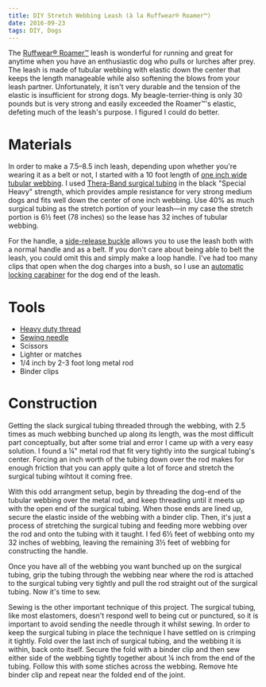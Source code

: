 ```yaml
---
title: DIY Stretch Webbing Leash (à la Ruffwear® Roamer™)
date: 2016-09-23
tags: DIY, Dogs
---
```

The [Ruffwear® Roamer™](https://www.amazon.com/Ruffwear-Roamer-Leash-Large-Obsidian/dp/B00HE4Y4RK/ref=as_li_ss_il?ie=UTF8&qid=1473815307&sr=8-1&keywords=ruffwear+roamer&linkCode=li2&tag=dinomitenet-20&linkId=fc8e0acc8fe28c14d2fcfcbb638bf137) leash is wonderful for running and great for anytime when you have an enthusiastic dog who pulls or lurches after prey.  The leash is made of tubular webbing with elastic down the center that keeps the length manageable while also softening the blows from your leash partner.  Unfortunately, it isn't very durable and the tension of the elastic is insufficient for strong dogs.  My beagle-terrier-thing is only 30 pounds but is very strong and easily exceeded the Roamer™'s elastic, defeting much of the leash's purpose.  I figured I could do better.

# Materials

In order to make a 7.5–8.5 inch leash, depending upon whether you're wearing it as a belt or not, I started with a 10 foot length of [one inch wide tubular webbing](https://www.amazon.com/BlueWater-Ropes-Climb-Spec%C2%AE-Webbing-Black/dp/B004AGOHT0/ref=as_li_ss_il?ie=UTF8&qid=1473815452&sr=8-1&keywords=tubular+webbing&linkCode=li2&tag=dinomitenet-20&linkId=89ba46ef5b0db13cedc54214709d81ab).  I used [Thera-Band surgical tubing](https://www.amazon.com/TheraBand-Professional-Resistance-Exercise-Conditioning/dp/B00066D654/ref=as_li_ss_il?ie=UTF8&qid=1473815413&sr=8-1&keywords=thera-band+tubing+special+heavy&linkCode=li2&tag=dinomitenet-20&linkId=4bbc12c473e8108df5d3fa6c7b50524a) in the black "Special Heavy" strength, which provides ample resistance for very strong medium dogs and fits well down the center of one inch webbing.  Use 40% as much surgical tubing as the stretch portion of your leash—in my case the stretch portion is 6½ feet (78 inches) so the lease has 32 inches of tubular webbing.

For the handle, a [side-release buckle](https://www.amazon.com/10-Adjustable-Release-Plastic-Buckles/dp/B00DCZRLZW/ref=as_li_ss_tl?ie=UTF8&qid=1473815767&sr=8-3&keywords=1+inch+side+release+buckle&linkCode=ll1&tag=dinomitenet-20&linkId=131e0096cc6f7c63b13d116703446a45) allows you to use the leash both with a normal handle and as a belt.  If you don't care about being able to belt the leash, you could omit this and simply make a loop handle.  I've had too many clips that open when the dog charges into a bush, so I use an [automatic locking carabiner](https://www.amazon.com/Camp-5118103-Orbit-Twist-Carabiner/dp/B00372AVQ6/ref=as_li_ss_tl?ie=UTF8&qid=1473815910&sr=8-4&keywords=locking+carabiner+automatic&linkCode=ll1&tag=dinomitenet-20&linkId=c1772c822ed001e688afa5703ffcff25) for the dog end of the leash.

# Tools

- [Heavy duty thread](https://www.amazon.com/COATS-CLARK-Heavy-Thread-125-Yard/dp/B001MUFKNE/ref=as_li_ss_tl?ie=UTF8&qid=1473816090&sr=8-1&keywords=heavy+duty+thread&linkCode=ll1&tag=dinomitenet-20&linkId=51227a186ffe12d2493a05738ef348dd)
- [Sewing needle](https://www.amazon.com/Singer-Assorted-Hand-Needles-45-Count/dp/B002PI751C/ref=as_li_ss_tl?ie=UTF8&qid=1473816125&sr=8-1&keywords=sewing+needles&linkCode=ll1&tag=dinomitenet-20&linkId=2f4964461ba833be8c916f1499a3619f)
- Scissors
- Lighter or matches
- 1/4 inch by 2-3 foot long metal rod
- Binder clips

# Construction

Getting the slack surgical tubing threaded through the webbing, with 2.5 times as much webbing bunched up along its length, was the most difficult part conceptually, but after some trial and error I came up with a very easy solution.  I found a ¼" metal rod that fit very tightly into the surgical tubing's center.  Forcing an inch worth of the tubing down over the rod makes for enough friction that you can apply quite a lot of force and stretch the surgical tubing wihtout it coming free.

With this odd arrangment setup, begin by threading the dog-end of the tubular webbing over the metal rod, and keep threading until it meets up with the open end of the surgical tubing.  When those ends are lined up, secure the elastic inside of the webbing with a binder clip.  Then, it's just a process of stretching the surgical tubing and feeding more webbing over the rod and onto the tubing with it taught.  I fed 6½ feet of webbing onto my 32 inches of webbing, leaving the remaining 3½ feet of webbing for constructing the handle.

Once you have all of the webbing you want bunched up on the surgical tubing, grip the tubing through the webbing near where the rod is attached to the surgical tubing very tightly and pull the rod straight out of the surgical tubing.  Now it's time to sew.

Sewing is the other important technique of this project.  The surgical tubing, like most elastomers, doesn't respond well to being cut or punctured, so it is important to avoid sending the needle through it whilst sewing.  In order to keep the surgical tubing in place the technique I have settled on is crimping it tightly.  Fold over the last inch of surgical tubing, and the webbing it is within, back onto itself.  Secure the fold with a binder clip and then sew either side of the webbing tightly together about ¼ inch from the end of the tubing.  Follow this with some stiches across the webbing.  Remove hte binder clip and repeat near the folded end of the joint.
